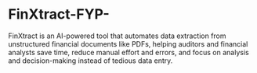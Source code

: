 # FinXtract-FYP-
FinXtract is an AI-powered tool that automates data extraction from unstructured financial documents like PDFs, helping auditors and financial analysts save time, reduce manual effort and errors, and focus on analysis and decision-making instead of tedious data entry.
